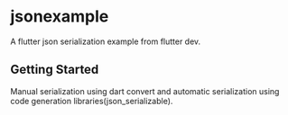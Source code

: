 # jsonexample

A flutter json serialization example from flutter dev.

## Getting Started

Manual serialization using dart convert and automatic serialization using code generation libraries(json_serializable).



